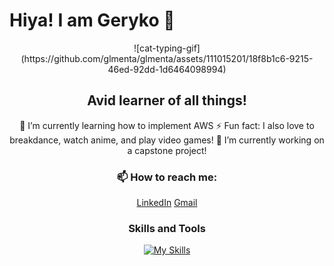 # Hiya! I am Geryko 👋
<div align="center">
![cat-typing-gif](https://github.com/glmenta/glmenta/assets/111015201/18f8b1c6-9215-46ed-92dd-1d6464098994)



## Avid learner of all things!
🌱 I’m currently learning how to implement AWS
⚡ Fun fact: I also love to breakdance, watch anime, and play video games!
🔭 I’m currently working on a capstone project!

### 📫 How to reach me:
[LinkedIn](https://www.linkedin.com/in/geryko-menta-36a0b0215/)
[Gmail](gakidogeck@gmail.com)

### Skills and Tools
[![My Skills](https://skillicons.dev/icons?i=js,html,css,aws,express,mysql,nodejs,postgres,react,py,flask)](https://skillicons.dev)

</div>


<!--
**glmenta/glmenta** is a ✨ _special_ ✨ repository because its `README.md` (this file) appears on your GitHub profile.

Here are some ideas to get you started:
- 🔭 I’m currently working on a capstone project
- 🌱 I’m currently learning ...
- 👯 I’m looking to collaborate on ...
- 🤔 I’m looking for help with ...
- 💬 Ask me about ...
- 📫 How to reach me: ...
- 😄 Pronouns: ...
- ⚡ Fun fact: ...
-->
